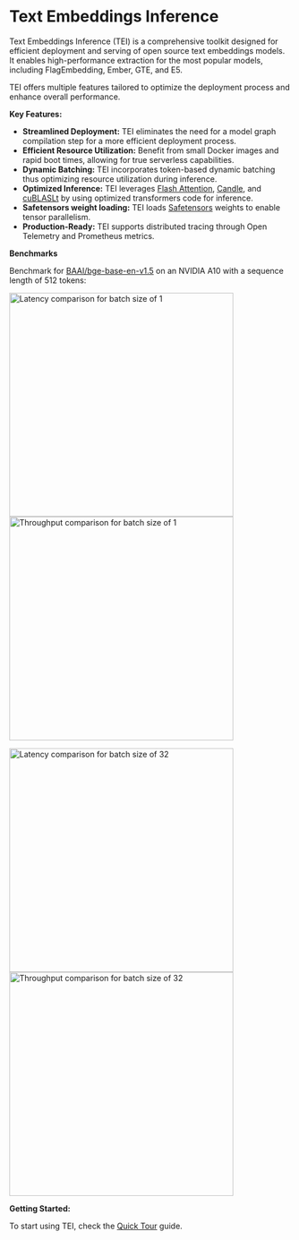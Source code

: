 <!--Copyright 2023 The HuggingFace Team. All rights reserved.

Licensed under the Apache License, Version 2.0 (the "License"); you may not use this file except in compliance with
the License. You may obtain a copy of the License at

http://www.apache.org/licenses/LICENSE-2.0

Unless required by applicable law or agreed to in writing, software distributed under the License is distributed on
an "AS IS" BASIS, WITHOUT WARRANTIES OR CONDITIONS OF ANY KIND, either express or implied. See the License for the
specific language governing permissions and limitations under the License.

⚠️ Note that this file is in Markdown but contain specific syntax for our doc-builder (similar to MDX) that may not be
rendered properly in your Markdown viewer.

-->

# Text Embeddings Inference

Text Embeddings Inference (TEI) is a comprehensive toolkit designed for efficient deployment and serving of open source 
text embeddings models. It enables high-performance extraction for the most popular models, including FlagEmbedding, Ember, GTE, and E5. 

TEI offers multiple features tailored to optimize the deployment process and enhance overall performance.

**Key Features:**

* **Streamlined Deployment:** TEI eliminates the need for a model graph compilation step for a more efficient deployment process.
* **Efficient Resource Utilization:** Benefit from small Docker images and rapid boot times, allowing for true serverless capabilities.
* **Dynamic Batching:** TEI incorporates token-based dynamic batching thus optimizing resource utilization during inference.
* **Optimized Inference:** TEI leverages [Flash Attention](https://github.com/HazyResearch/flash-attention), [Candle](https://github.com/huggingface/candle), and [cuBLASLt](https://docs.nvidia.com/cuda/cublas/#using-the-cublaslt-api) by using optimized transformers code for inference.
* **Safetensors weight loading:** TEI loads [Safetensors](https://github.com/huggingface/safetensors) weights to enable tensor parallelism.
* **Production-Ready:** TEI supports distributed tracing through Open Telemetry and Prometheus metrics.

**Benchmarks**

Benchmark for [BAAI/bge-base-en-v1.5](https://hf.co/BAAI/bge-large-en-v1.5) on an NVIDIA A10 with a sequence length of 512 tokens:

<p>
  <img src="https://huggingface.co/datasets/huggingface/documentation-images/resolve/main/tei/bs1-lat.png" width="400" alt="Latency comparison for batch size of 1" />
  <img src="https://huggingface.co/datasets/huggingface/documentation-images/resolve/main/tei/bs1-tp.png" width="400" alt="Throughput comparison for batch size of 1"/>
</p>
<p>
  <img src="https://huggingface.co/datasets/huggingface/documentation-images/resolve/main/tei/bs32-lat.png" width="400" alt="Latency comparison for batch size of 32"/>
  <img src="https://huggingface.co/datasets/huggingface/documentation-images/resolve/main/tei/bs32-tp.png" width="400" alt="Throughput comparison for batch size of 32" />
</p>

**Getting Started:**

To start using TEI, check the [Quick Tour](quick_tour) guide. 
